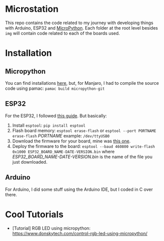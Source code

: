 # Microstation

This repo contains the code related to my journey with developing things with Arduino, ESP32 and [MicroPython](https://micropython.org/). Each folder at the root level besides `img` will contain code related to each of the boards used.


# Installation

## Micropython
You can find installations [here](https://micropython.org/download/), but,  for Manjaro, I had to compile the source code using pamac: `pamac build micropython-git`

## ESP32
For the ESP32, I followed [this guide](https://micropython.org/download/ESP32_GENERIC/). But basically:

1. Install `esptool`: `pip install esptool`
2. Flash board memory: `esptool erase-flash` or `esptool --port PORTNAME erase-flash`
   _PORTNAME_ example: `/dev/ttyUSB0`
3. Download the firmware for your board, mine was [this one](https://micropython.org/download/ESP32_GENERIC/).
4. Deploy the firmware to the board: `esptool --baud 460800 write-flash 0x1000 ESP32_BOARD_NAME-DATE-VERSION.bin`
where _ESP32_BOARD_NAME-DATE-VERSION.bin_  is the name of the file you just downloaded.

## Arduino
For Arduino, I did some stuff using the Arduino IDE, but I coded in C over there.


# Cool Tutorials

- [Tutorial] RGB LED using micropython: https://www.donskytech.com/control-rgb-led-using-micropython/
